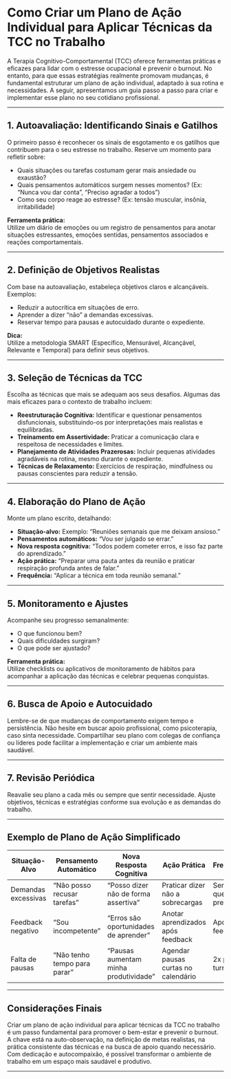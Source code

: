 
# Como Criar um Plano de Ação Individual para Aplicar Técnicas da TCC no Trabalho

A Terapia Cognitivo-Comportamental (TCC) oferece ferramentas práticas e eficazes para lidar com o estresse ocupacional e prevenir o burnout. No entanto, para que essas estratégias realmente promovam mudanças, é fundamental estruturar um plano de ação individual, adaptado à sua rotina e necessidades. A seguir, apresentamos um guia passo a passo para criar e implementar esse plano no seu cotidiano profissional.

---

## 1. **Autoavaliação: Identificando Sinais e Gatilhos**

O primeiro passo é reconhecer os sinais de esgotamento e os gatilhos que contribuem para o seu estresse no trabalho. Reserve um momento para refletir sobre:

- Quais situações ou tarefas costumam gerar mais ansiedade ou exaustão?
- Quais pensamentos automáticos surgem nesses momentos? (Ex: “Nunca vou dar conta”, “Preciso agradar a todos”)
- Como seu corpo reage ao estresse? (Ex: tensão muscular, insônia, irritabilidade)

**Ferramenta prática:**  
Utilize um diário de emoções ou um registro de pensamentos para anotar situações estressantes, emoções sentidas, pensamentos associados e reações comportamentais.

---

## 2. **Definição de Objetivos Realistas**

Com base na autoavaliação, estabeleça objetivos claros e alcançáveis. Exemplos:

- Reduzir a autocrítica em situações de erro.
- Aprender a dizer “não” a demandas excessivas.
- Reservar tempo para pausas e autocuidado durante o expediente.

**Dica:**  
Utilize a metodologia SMART (Específico, Mensurável, Alcançável, Relevante e Temporal) para definir seus objetivos.

---

## 3. **Seleção de Técnicas da TCC**

Escolha as técnicas que mais se adequam aos seus desafios. Algumas das mais eficazes para o contexto de trabalho incluem:

- **Reestruturação Cognitiva:** Identificar e questionar pensamentos disfuncionais, substituindo-os por interpretações mais realistas e equilibradas.
- **Treinamento em Assertividade:** Praticar a comunicação clara e respeitosa de necessidades e limites.
- **Planejamento de Atividades Prazerosas:** Incluir pequenas atividades agradáveis na rotina, mesmo durante o expediente.
- **Técnicas de Relaxamento:** Exercícios de respiração, mindfulness ou pausas conscientes para reduzir a tensão.

---

## 4. **Elaboração do Plano de Ação**

Monte um plano escrito, detalhando:

- **Situação-alvo:** Exemplo: “Reuniões semanais que me deixam ansioso.”
- **Pensamentos automáticos:** “Vou ser julgado se errar.”
- **Nova resposta cognitiva:** “Todos podem cometer erros, e isso faz parte do aprendizado.”
- **Ação prática:** “Preparar uma pauta antes da reunião e praticar respiração profunda antes de falar.”
- **Frequência:** “Aplicar a técnica em toda reunião semanal.”

---

## 5. **Monitoramento e Ajustes**

Acompanhe seu progresso semanalmente:

- O que funcionou bem?
- Quais dificuldades surgiram?
- O que pode ser ajustado?

**Ferramenta prática:**  
Utilize checklists ou aplicativos de monitoramento de hábitos para acompanhar a aplicação das técnicas e celebrar pequenas conquistas.

---

## 6. **Busca de Apoio e Autocuidado**

Lembre-se de que mudanças de comportamento exigem tempo e persistência. Não hesite em buscar apoio profissional, como psicoterapia, caso sinta necessidade. Compartilhar seu plano com colegas de confiança ou líderes pode facilitar a implementação e criar um ambiente mais saudável.

---

## 7. **Revisão Periódica**

Reavalie seu plano a cada mês ou sempre que sentir necessidade. Ajuste objetivos, técnicas e estratégias conforme sua evolução e as demandas do trabalho.

---

## **Exemplo de Plano de Ação Simplificado**

| Situação-Alvo         | Pensamento Automático         | Nova Resposta Cognitiva                | Ação Prática                        | Frequência         |
|----------------------|------------------------------|----------------------------------------|-------------------------------------|--------------------|
| Demandas excessivas  | “Não posso recusar tarefas”  | “Posso dizer não de forma assertiva”   | Praticar dizer não a sobrecargas    | Sempre que preciso |
| Feedback negativo    | “Sou incompetente”           | “Erros são oportunidades de aprender”  | Anotar aprendizados após feedback   | Após cada feedback |
| Falta de pausas      | “Não tenho tempo para parar” | “Pausas aumentam minha produtividade”  | Agendar pausas curtas no calendário | 2x por turno       |

---

## **Considerações Finais**

Criar um plano de ação individual para aplicar técnicas da TCC no trabalho é um passo fundamental para promover o bem-estar e prevenir o burnout. A chave está na auto-observação, na definição de metas realistas, na prática consistente das técnicas e na busca de apoio quando necessário. Com dedicação e autocompaixão, é possível transformar o ambiente de trabalho em um espaço mais saudável e produtivo.

---
```